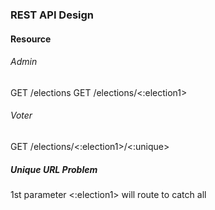 ### REST API Design

#### Resource

###### Admin

GET /elections
GET /elections/<:election1>

###### Voter

GET /elections/<:election1>/<:unique>

##### Unique URL Problem

1st parameter <:election1> will route to catch all


